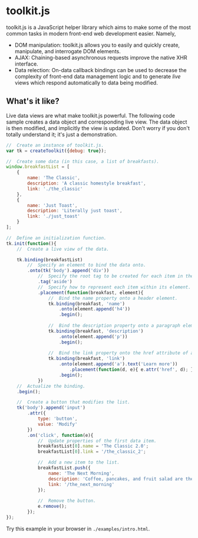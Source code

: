 # toolkit.js

toolkit.js is a JavaScript helper library which aims to make some of the 
most common tasks in modern front-end web development easier. Namely,
* DOM manipulation: toolkit.js allows you to easily and quickly create,
	manipulate, and interrogate DOM elements.
* AJAX: Chaining-based asynchronous requests improve the native XHR interface.
* Data relection: On-data callback bindings can be used to decrease the complexity
	of front-end data management logic and to generate *live* views which respond
	automatically to data being modified.

## What's it like?
Live data views are what make toolkit.js powerful. The following code sample
creates a data object and corresponding live view. The data object is then
modified, and implicitly the view is updated. Don't worry if you don't totally
understand it; it's just a demonstration.
```javascript
//  Create an instance of toolkit.js.
var tk = createToolkit({debug: true});

//  Create some data (in this case, a list of breakfasts).
window.breakfastList = [
	{
		name: 'The Classic',
		description: 'A classic homestyle breakfast',
		link: './the_classic'
	},
	{
		name: 'Just Toast',
		description: 'Literally just toast',
		link: './just_toast'
	}
];

//	Define an initialization function.
tk.init(function(){
	//	Create a live view of the data.

	tk.binding(breakfastList)
		//	Specify an element to bind the data onto.
		.onto(tk('body').append('div'))
			//	Specify the root tag to be created for each item in the array.
			.tag('aside')
			//	Specify how to represent each item within its element.
			.placement(function(breakfast, element){
				//	Bind the name property onto a header element.
				tk.binding(breakfast, 'name')
					.onto(element.append('h4'))
					.begin();
				
				//	Bind the description property onto a paragraph element.
				tk.binding(breakfast, 'description')
					.onto(element.append('p'))
					.begin();
				
				//	Bind the link property onto the href attribute of a link.
				tk.binding(breakfast, 'link')
					.onto(element.append('a').text('Learn more'))
						.placement(function(d, e){ e.attr('href', d); })
					.begin();
			})
	//	Actualize the binding.
	.begin();

	//	Create a button that modifies the list.
	tk('body').append('input')
		.attr({
			type: 'button',
			value: 'Modify'
		})
		.on('click', function(e){
			//	Update properties of the first data item.
			breakfastList[0].name = 'The Classic 2.0';
			breakfastList[0].link = '/the_classic_2';

			//	Add a new item to the list.
			breakfastList.push({
				name: 'The Next Morning',
				description: 'Coffee, pancakes, and fruit salad are the cure',
				link: '/the_next_morning'
			});
			
			//	Remove the button.
			e.remove();
		});
});
```

Try this example in your browser in `./examples/intro.html`.

